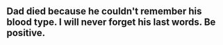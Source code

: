 ## Dad died because he couldn't remember his blood type. I will never forget his last words. Be positive.